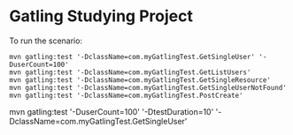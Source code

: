 # Gatling Studying Project

To run the scenario:

    mvn gatling:test '-DclassName=com.myGatlingTest.GetSingleUser' '-DuserCount=100'
    mvn gatling:test '-DclassName=com.myGatlingTest.GetListUsers'
    mvn gatling:test '-DclassName=com.myGatlingTest.GetSingleResource'
    mvn gatling:test '-DclassName=com.myGatlingTest.GetSingleUserNotFound'
    mvn gatling:test '-DclassName=com.myGatlingTest.PostCreate'

mvn gatling:test '-DuserCount=100' '-DtestDuration=10' '-DclassName=com.myGatlingTest.GetSingleUser' 